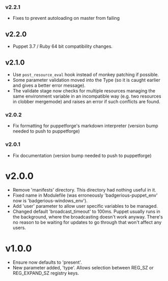### v2.2.1
- Fixes to prevent autoloading on master from failing

v2.2.0
------
- Puppet 3.7 / Ruby 64 bit compatibility changes.

v2.1.0
------
- Use `post_resource_eval` hook instead of monkey patching if possible.
- Some parameter validation moved into the Type (so it is caught earlier and
  gives a better error message).
- The validate stage now checks for multiple resources managing the same environment
  variable in an incompatible way (e.g. two resources in clobber mergemode) and raises
  an error if such conflicts are found.

### v2.0.2
- Fix formatting for puppetforge's markdown interpreter (version bump needed to push to puppetforge)

### v2.0.1
- Fix documentation (version bump needed to push to puppetforge)

v2.0.0
======
- Remove 'manifests' directory. This directory had nothing useful in it. 
- Fixed name in Modulefile (was erroneously 'badgerious-puppet_env' now is 'badgerious-windows_env'). 
- Add 'user' parameter to allow user specific variables to be managed. 
- Changed default 'broadcast_timeout' to 100ms. Puppet usually runs in the background, where the broadcasting
  doesn't work anyway. There's no reason to be waiting for updates to go through that won't affect any users.

v1.0.0
======
- Ensure now defaults to 'present'.
- New parameter added, 'type'. Allows selection between REG_SZ or REG_EXPAND_SZ registry keys.
